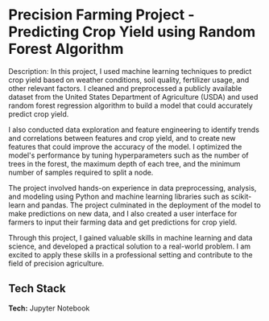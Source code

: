 
# Precision Farming Project - Predicting Crop Yield using Random Forest Algorithm

Description: In this project, I used machine learning techniques to predict crop yield based on weather conditions, soil quality, fertilizer usage, and other relevant factors. I cleaned and preprocessed a publicly available dataset from the United States Department of Agriculture (USDA) and used random forest regression algorithm to build a model that could accurately predict crop yield.

I also conducted data exploration and feature engineering to identify trends and correlations between features and crop yield, and to create new features that could improve the accuracy of the model. I optimized the model's performance by tuning hyperparameters such as the number of trees in the forest, the maximum depth of each tree, and the minimum number of samples required to split a node.

The project involved hands-on experience in data preprocessing, analysis, and modeling using Python and machine learning libraries such as scikit-learn and pandas. The project culminated in the deployment of the model to make predictions on new data, and I also created a user interface for farmers to input their farming data and get predictions for crop yield.

Through this project, I gained valuable skills in machine learning and data science, and developed a practical solution to a real-world problem. I am excited to apply these skills in a professional setting and contribute to the field of precision agriculture.
## Tech Stack

**Tech:** Jupyter Notebook

